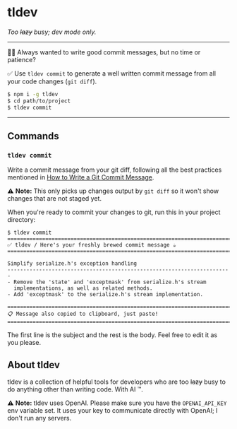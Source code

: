# tldev

*Too ~~lazy~~ busy; dev mode only.*

---

🧑‍💻 Always wanted to write good commit messages, but no time or patience?

✅ Use `tldev commit` to generate a well written commit message from all your code changes (`git diff`).

```sh
$ npm i -g tldev
$ cd path/to/project
$ tldev commit
```

---

## Commands

### `tldev commit`

Write a commit message from your git diff, following all the best practices mentioned in [How to Write a Git Commit Message](https://cbea.ms/git-commit/).

⚠️ **Note:** This only picks up changes output by `git diff` so it won't show changes that are not staged yet.


When you're ready to commit your changes to git, run this in your project directory:

```
$ tldev commit
=======================================================================
✅ tldev / Here's your freshly brewed commit message ☕️
=======================================================================

Simplify serialize.h's exception handling
-----------------------------------------------------------------------
- Remove the 'state' and 'exceptmask' from serialize.h's stream
  implementations, as well as related methods.
- Add 'exceptmask' to the serialize.h's stream implementation.

=======================================================================
📋 Message also copied to clipboard, just paste!
=======================================================================
```

The first line is the subject and the rest is the body. Feel free to edit it as you please. 

## About tldev

tldev is a collection of helpful tools for developers who are too ~~lazy~~ busy to do anything other than writing code. With AI &trade;.

⚠️ **Note:** tldev uses OpenAI. Please make sure you have the `OPENAI_API_KEY` env variable set. It uses your key to communicate directly with OpenAI; I don't run any servers.
